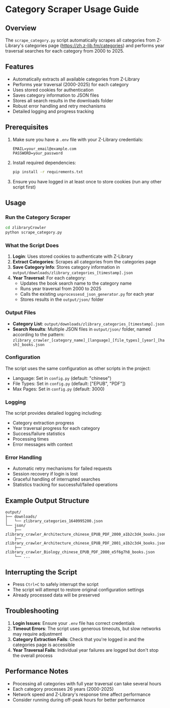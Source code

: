 # Category Scraper Usage Guide

## Overview
The `scrape_category.py` script automatically scrapes all categories from Z-Library's categories page (https://zh.z-lib.fm/categories) and performs year traversal searches for each category from 2000 to 2025.

## Features
- Automatically extracts all available categories from Z-Library
- Performs year traversal (2000-2025) for each category
- Uses stored cookies for authentication
- Saves category information to JSON files
- Stores all search results in the downloads folder
- Robust error handling and retry mechanisms
- Detailed logging and progress tracking

## Prerequisites
1. Make sure you have a `.env` file with your Z-Library credentials:
   ```
   EMAIL=your_email@example.com
   PASSWORD=your_password
   ```

2. Install required dependencies:
   ```bash
   pip install -r requirements.txt
   ```

3. Ensure you have logged in at least once to store cookies (run any other script first)

## Usage

### Run the Category Scraper
```bash
cd zlibraryCrowler
python scrape_category.py
```

### What the Script Does
1. **Login**: Uses stored cookies to authenticate with Z-Library
2. **Extract Categories**: Scrapes all categories from the categories page
3. **Save Category Info**: Stores category information in `output/downloads/zlibrary_categories_[timestamp].json`
4. **Year Traversal**: For each category:
   - Updates the book search name to the category name
   - Runs year traversal from 2000 to 2025
   - Calls the existing `unprocessesd_json_generator.py` for each year
   - Stores results in the `output/json/` folder

### Output Files
- **Category List**: `output/downloads/zlibrary_categories_[timestamp].json`
- **Search Results**: Multiple JSON files in `output/json/` folder, named according to the pattern:
  `zlibrary_crawler_[category_name]_[language]_[file_types]_[year]_[hash]_books.json`

### Configuration
The script uses the same configuration as other scripts in the project:
- Language: Set in `config.py` (default: "chinese")
- File Types: Set in `config.py` (default: ["EPUB", "PDF"])
- Max Pages: Set in `config.py` (default: 3000)

### Logging
The script provides detailed logging including:
- Category extraction progress
- Year traversal progress for each category
- Success/failure statistics
- Processing times
- Error messages with context

### Error Handling
- Automatic retry mechanisms for failed requests
- Session recovery if login is lost
- Graceful handling of interrupted searches
- Statistics tracking for successful/failed operations

## Example Output Structure
```
output/
├── downloads/
│   └── zlibrary_categories_1640995200.json
└── json/
    ├── zlibrary_crawler_Architecture_chinese_EPUB_PDF_2000_a1b2c3d4_books.json
    ├── zlibrary_crawler_Architecture_chinese_EPUB_PDF_2001_a1b2c3d4_books.json
    ├── zlibrary_crawler_Biology_chinese_EPUB_PDF_2000_e5f6g7h8_books.json
    └── ...
```

## Interrupting the Script
- Press `Ctrl+C` to safely interrupt the script
- The script will attempt to restore original configuration settings
- Already processed data will be preserved

## Troubleshooting
1. **Login Issues**: Ensure your `.env` file has correct credentials
2. **Timeout Errors**: The script uses generous timeouts, but slow networks may require adjustment
3. **Category Extraction Fails**: Check that you're logged in and the categories page is accessible
4. **Year Traversal Fails**: Individual year failures are logged but don't stop the overall process

## Performance Notes
- Processing all categories with full year traversal can take several hours
- Each category processes 26 years (2000-2025)
- Network speed and Z-Library's response time affect performance
- Consider running during off-peak hours for better performance
